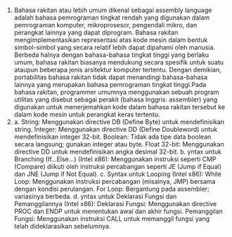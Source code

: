 1. Bahasa rakitan atau lebih umum dikenal sebagai assembly language adalah bahasa pemrograman tingkat rendah yang digunakan dalam pemrograman komputer, mikroprosesor, pengendali mikro, dan perangkat lainnya yang dapat diprogram. Bahasa rakitan mengimplementasikan representasi atas kode mesin dalam bentuk simbol-simbol yang secara relatif lebih dapat dipahami oleh manusia. Berbeda halnya dengan bahasa-bahasa tingkat tinggi yang berlaku umum, bahasa rakitan biasanya mendukung secara spesifik untuk suatu ataupun beberapa jenis arsitektur komputer tertentu. Dengan demikian, portabilitas bahasa rakitan tidak dapat menandingi bahasa-bahasa lainnya yang merupakan bahasa pemrograman tingkat tinggi.Pada bahasa rakitan, programmer umumnya menggunakan sebuah program utilitas yang disebut sebagai perakit (bahasa Inggris: assembler) yang digunakan untuk menerjemahkan kode dalam bahasa rakitan tersebut ke dalam kode mesin untuk perangkat keras tertentu.
2. a. String: Menggunakan directive DB (Define Byte) untuk mendefinisikan string.
    Integer: Menggunakan directive DD (Define Doubleword) untuk mendefinisikan integer 32-bit.
    Boolean: Tidak ada tipe data boolean secara langsung; gunakan integer atau byte.
    Float 32-bit: Menggunakan directive DD untuk mendefinisikan angka desimal 32-bit.
  b. yntax untuk Branching (If...Else...) (Intel x86):
    Menggunakan instruksi seperti CMP (Compare) diikuti oleh instruksi percabangan seperti JE (Jump if Equal) dan JNE (Jump if Not Equal).
  c. Syntax untuk Looping (Intel x86):
    While Loop: Menggunakan instruksi percabangan (misalnya, JMP) bersama dengan kondisi perulangan.
    For Loop: Bergantung pada assembler; variasinya berbeda.
  d. yntax untuk Deklarasi Fungsi dan Pemanggilannya (Intel x86):
    Deklarasi Fungsi: Menggunakan directive PROC dan ENDP untuk menentukan awal dan akhir fungsi.
    Pemanggilan Fungsi: Menggunakan instruksi CALL untuk memanggil fungsi yang telah dideklarasikan sebelumnya.

